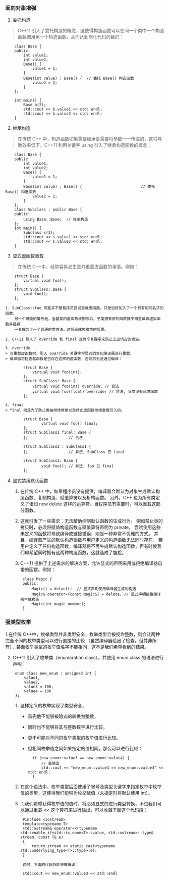﻿### 面向对象增强
1. 委托构造
> C++11 引入了委托构造的概念，这使得构造函数可以在同一个类中一个构造函数调用另一个构造函数，从而达到简化代码的目的：

		class Base {
		public:
			int value1;
			int value2;
			Base() {
				value1 = 1;
			}
			Base(int value) : Base() {  // 委托 Base() 构造函数
				value2 = 2;
			}
		};

		int main() {
			Base b(2);
			std::cout << b.value1 << std::endl;
			std::cout << b.value2 << std::endl;
		}

2. 继承构造
> 在传统 C++ 中，构造函数如果需要继承是需要将参数一一传递的，这将导致效率低下。C++11 利用关键字 using 引入了继承构造函数的概念：

		class Base {
		public:
			int value1;
			int value2;
			Base() {
				value1 = 1;
			}
			Base(int value) : Base() {                          // 委托 Base() 构造函数
				value2 = 2;
			}
		};
		class Subclass : public Base {
		public:
			using Base::Base;  // 继承构造
		};
		int main() {
			Subclass s(3);
			std::cout << s.value1 << std::endl;
			std::cout << s.value2 << std::endl;
		}

3. 显式虚函数重载
> 在传统 C++中，经常容易发生意外重载虚函数的事情。例如：

		struct Base {
			virtual void foo();
		};
		struct SubClass: Base {
			void foo();
		};

	1. SubClass::foo 可能并不是程序员尝试重载虚函数，只是恰好加入了一个具有相同名字的函数。
		另一个可能的情形是，当基类的虚函数被删除后，子类拥有旧的函数就不再重载该虚拟函数并摇身
		一变成为了一个普通的类方法，这将造成灾难性的后果。

	2. C++11 引入了 override 和 final 这两个关键字来防止上述情形的发生。

	3. override
	> 当重载虚函数时，引入 override 关键字将显式的告知编译器进行重载，
	> 编译器将检查基函数是否存在这样的虚函数，否则将无法通过编译：

			struct Base {
				virtual void foo(int);
			};
			struct SubClass: Base {
				virtual void foo(int) override; // 合法
				virtual void foo(float) override; // 非法, 父类没有此虚函数
			};

	4. final
	> final 则是为了防止类被继续继承以及终止虚函数继续重载引入的。

			struct Base {
					virtual void foo() final;
			};
			struct SubClass1 final: Base {
			};                  // 合法

			struct SubClass2 : SubClass1 {
			};                  // 非法, SubClass 已 final

			struct SubClass3: Base {
					void foo(); // 非法, foo 已 final
			};

4. 显式禁用默认函数
	1. 在传统 C++ 中，如果程序员没有提供，编译器会默认为对象生成默认构造函数、复制构造、赋值算符以及析构函数。
		另外，C++ 也为所有类定义了诸如 new delete 这样的运算符。当程序员有需要时，可以重载这部分函数。

	2. 这就引发了一些需求：无法精确控制默认函数的生成行为。
		例如禁止类的拷贝时，必须将赋值构造函数与赋值算符声明为 private。
		尝试使用这些未定义的函数将导致编译或链接错误，则是一种非常不优雅的方式。
		并且，编译器产生的默认构造函数与用户定义的构造函数无法同时存在。
		若用户定义了任何构造函数，编译器将不再生成默认构造函数，但有时候我们却希望同时拥有这两种构造函数，这就造成了尴尬。

	3. C++11 提供了上述需求的解决方案，允许显式的声明采用或拒绝编译器自带的函数。例如：

			class Magic {
			public:
				Magic() = default;  // 显式声明使用编译器生成的构造
				Magic& operator=(const Magic&) = delete; // 显式声明拒绝编译器生成构造
				Magic(int magic_number);
			}

### 强类型枚举
1.在传统 C++中，枚举类型并非类型安全，枚举类型会被视作整数，则会让两种完全不同的枚举类型可以进行直接的比较
	（虽然编译器给出了检查，但并非所有），甚至枚举类型的枚举值名字不能相同，这不是我们希望看到的结果。

2. C++11 引入了枚举类（enumaration class），并使用 enum class 的语法进行声明：

		enum class new_enum : unsigned int {
			value1,
			value2,
			value3 = 100,
			value4 = 100
		};

	1. 这样定义的枚举实现了类型安全，
		- 首先他不能够被隐式的转换为整数，
		- 同时也不能够将其与整数数字进行比较，
		- 更不可能对不同的枚举类型的枚举值进行比较。
		- 但相同枚举值之间如果指定的值相同，那么可以进行比较：

				if (new_enum::value3 == new_enum::value4) {
					// 会输出
					std::cout << "new_enum::value3 == new_enum::value4" << std::endl;
				}

	2. 在这个语法中，枚举类型后面使用了冒号及类型关键字来指定枚举中枚举值的类型，这使得我们能够为枚举赋值（未指定时将默认使用 int）。
	3. 而我们希望获得枚举值的值时，将必须显式的进行类型转换，不过我们可以通过重载 << 这个算符来进行输出，可以收藏下面这个代码段：

			#include <iostream>
			template<typename T>
			std::ostream& operator<<(typename std::enable_if<std::is_enum<T>::value, std::ostream>::type& stream, const T& e)
			{
				return stream << static_cast<typename std::underlying_type<T>::type>(e);
			}

			这时，下面的代码将能够被编译：

			std::cout << new_enum::value3 << std::endl